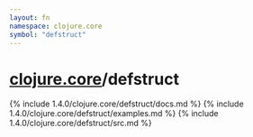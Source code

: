 ```yaml
---
layout: fn
namespace: clojure.core
symbol: "defstruct"
---
```


# [clojure.core](../)/defstruct

{% include 1.4.0/clojure.core/defstruct/docs.md %}
{% include 1.4.0/clojure.core/defstruct/examples.md %}
{% include 1.4.0/clojure.core/defstruct/src.md %}

